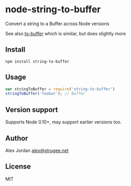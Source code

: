 # node-string-to-buffer

Convert a string to a Buffer across Node versions

See also [to-buffer](https://www.npmjs.com/package/to-buffer) which is similar, but does slightly more

## Install

```
npm install string-to-buffer
```

## Usage

```js
var stringToBuffer = require('string-to-buffer')
stringToBuffer('foobar'); // Buffer
```

## Version support

Supports Node 0.10+, may support earlier versions too.

## Author

Alex Jordan <alex@strugee.net>

## License

MIT
